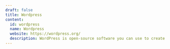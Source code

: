 ```yaml
---
draft: false
title: Wordpress
content:
  id: wordpress
  name: Wordpress
  website: https://wordpress.org/
  description: WordPress is open-source software you can use to create a beautiful website, blog or app.
---
```

